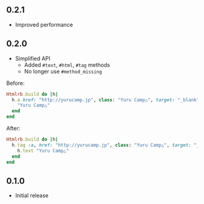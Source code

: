 ## 0.2.1

- Improved performance

## 0.2.0

- Simplified API
  - Added `#text`, `#html`, `#tag` methods
  - No longer use `#method_missing`

Before:

```rb
Htmlrb.build do |h|
  h.a href: "http://yurucamp.jp", class: "Yuru Camp△", target: "_blank" do
    "Yuru Camp△"
  end
end
```

After:

```rb
Htmlrb.build do |h|
  h.tag :a, href: "http://yurucamp.jp", class: "Yuru Camp△", target: "_blank" do
    h.text "Yuru Camp△"
  end
end
```

## 0.1.0

- Initial release

